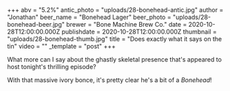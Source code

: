 +++
abv = "5.2%"
antic_photo = "uploads/28-bonehead-antic.jpg"
author = "Jonathan"
beer_name = "Bonehead Lager"
beer_photo = "uploads/28-bonehead-beer.jpg"
brewer = "Bone Machine Brew Co."
date = 2020-10-28T12:00:00.000Z
publishdate = 2020-10-28T12:00:00.000Z
thumbnail = "uploads/28-bonehead-thumb.jpg"
title = "Does exactly what it says on the tin"
video = ""
_template = "post"
+++

What more can I say about the ghastly skeletal presence that's appeared to host tonight's thrilling episode?

With that massive ivory bonce, it's pretty clear he's a bit of a _Bonehead_!
